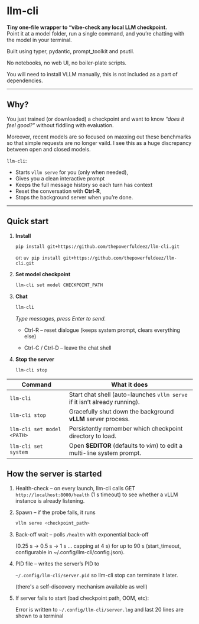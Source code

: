 # llm-cli

**Tiny one-file wrapper to “vibe-check any local LLM checkpoint.**  
Point it at a model folder, run a single command, and you’re chatting with the
model in your terminal.

Built using typer, pydantic, prompt_toolkit and psutil.

No notebooks, no web UI, no boiler-plate scripts.

You will need to install VLLM manually, this is not included as a part of dependencies.

---

## Why?

You just trained (or downloaded) a checkpoint and want to know *“does it feel
good?”* without fiddling with evaluation.

Moreover, recent models are so focused on maxxing out these benchmarks so that simple requests are no longer vaild. I see this as a huge discrepancy between open and closed models.

`llm-cli`:

* Starts `vllm serve` for you (only when needed),
* Gives you a clean interactive prompt
* Keeps the full message history so each turn has context
* Reset the conversation with **Ctrl-R**,
* Stops the background server when you’re done.

---

## Quick start

1. **Install**

   ```bash
   pip install git+https://github.com/thepowerfuldeez/llm-cli.git
   ```

   or: `uv pip install git+https://github.com/thepowerfuldeez/llm-cli.git`

2. **Set model checkpoint**

    ```bash
    llm-cli set model CHECKPOINT_PATH
    ```

3. **Chat**

    ```bash
    llm-cli
    ```

    *Type messages, press Enter to send.*

    * Ctrl-R – reset dialogue (keeps system prompt, clears everything else)

    * Ctrl-C / Ctrl-D – leave the chat shell

4. **Stop the server**

    ```bash
    llm-cli stop
    ```



| Command | What it does |
|---------|--------------|
| `llm-cli` | Start chat shell (auto-launches `vllm serve` if it isn’t already running). |
| `llm-cli stop` | Gracefully shut down the background **vLLM** server process. |
| `llm-cli set model <PATH>` | Persistently remember which checkpoint directory to load. |
| `llm-cli set system` | Open **\$EDITOR** (defaults to *vim*) to edit a multi-line system prompt. |




## How the server is started
	
1.	Health-check – on every launch, llm-cli calls GET `http://localhost:8000/health`
(1 s timeout) to see whether a vLLM instance is already listening.
	
2.	Spawn – if the probe fails, it runs

    ```bash
    vllm serve <checkpoint_path>
    ```

3.	Back-off wait – polls `/health` with exponential back-off

    (0.25 s → 0.5 s → 1 s … capping at 4 s) for up to 90 s
    (start_timeout, configurable in ~/.config/llm-cli/config.json).

4.	PID file – writes the server’s PID to

    `~/.config/llm-cli/server.pid` so llm-cli stop can terminate it later.

    (there's a self-discovery mechanism available as well)

5. If server fails to start (bad checkpoint path, OOM, etc):

    Error is written to `~/.config/llm-cli/server.log` and last 20 lines are shown to a terminal